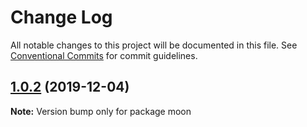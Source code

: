# Change Log

All notable changes to this project will be documented in this file.
See [Conventional Commits](https://conventionalcommits.org) for commit guidelines.

## [1.0.2](https://github.com/siriwatknp/learn-lerna/compare/moon@1.0.1...moon@1.0.2) (2019-12-04)

**Note:** Version bump only for package moon
